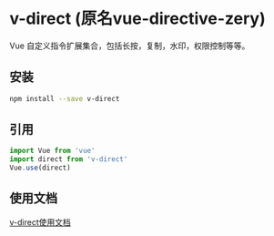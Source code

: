 # v-direct (原名vue-directive-zery)
Vue 自定义指令扩展集合，包括长按，复制，水印，权限控制等等。

## 安装
```bash
npm install --save v-direct
```
## 引用
```javascript
import Vue from 'vue'
import direct from 'v-direct'
Vue.use(direct)
```
## 使用文档
[v-direct使用文档](https://zhouzelin.github.io/zery/)

